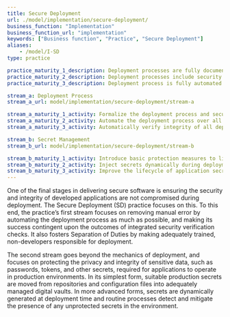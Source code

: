 ```yaml
---
title: Secure Deployment
url: ./model/implementation/secure-deployment/
business_function: "Implementation"
business_function_url: "implementation"
keywords: ["Business function", "Practice", "Secure Deployment"]
aliases:
    - /model/I-SD
type: practice

practice_maturity_1_description: Deployment processes are fully documented.
practice_maturity_2_description: Deployment processes include security verification milestones.
practice_maturity_3_description: Deployment process is fully automated and incorporates automated verification of all critical milestones.

stream_a: Deployment Process
stream_a_url: model/implementation/secure-deployment/stream-a

stream_a_maturity_1_activity: Formalize the deployment process and secure the used tooling and processes.
stream_a_maturity_2_activity: Automate the deployment process over all stages and introduce sensible security verification tests.
stream_a_maturity_3_activity: Automatically verify integrity of all deployed software, independently on whether it's internally or externally developed.

stream_b: Secret Management
stream_b_url: model/implementation/secure-deployment/stream-b

stream_b_maturity_1_activity: Introduce basic protection measures to limit access to your production secrets.
stream_b_maturity_2_activity: Inject secrets dynamically during deployment process from hardened storages and audit all human access to them.
stream_b_maturity_3_activity: Improve the lifecycle of application secrets by regularly generating them and by ensuring proper use.
---
```


One of the final stages in delivering secure software is ensuring the security and integrity of developed applications are not compromised during deployment. The Secure Deployment (SD) practice focuses on this. To this end, the practice’s first stream focuses on removing manual error by automating the deployment process as much as possible, and making its success contingent upon the outcomes of integrated security verification checks. It also fosters Separation of Duties by making adequately trained, non-developers responsible for deployment.

The second stream goes beyond the mechanics of deployment, and focuses on protecting the privacy and integrity of sensitive data, such as passwords, tokens, and other secrets, required for applications to operate in production environments. In its simplest form, suitable production secrets are moved from repositories and configuration files into adequately managed digital vaults. In more advanced forms, secrets are dynamically generated at deployment time and routine processes detect and mitigate the presence of any unprotected secrets in the environment.

